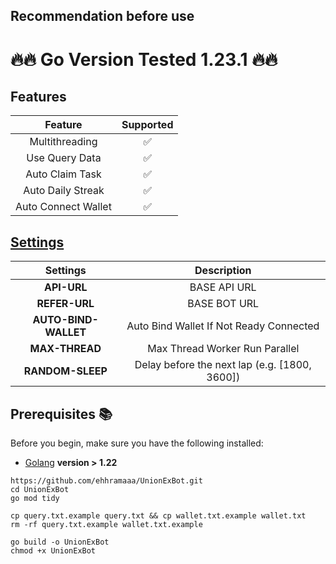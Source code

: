
## Recommendation before use

# 🔥🔥 Go Version Tested 1.23.1 🔥🔥

## Features

|       Feature       | Supported |
| :-----------------: | :-------: |
|   Multithreading    |    ✅     |
|   Use Query Data    |    ✅     |
|   Auto Claim Task   |    ✅     |
|  Auto Daily Streak  |    ✅     |
| Auto Connect Wallet |    ✅     |

## [Settings](https://github.com/ehhramaaa/UnionExBot/blob/main/config.yml)

|       Settings       |                  Description                  |
| :------------------: | :-------------------------------------------: |
|     **API-URL**      |                 BASE API URL                  |
|    **REFER-URL**     |                 BASE BOT URL                  |
| **AUTO-BIND-WALLET** |    Auto Bind Wallet If Not Ready Connected    |
|    **MAX-THREAD**    |        Max Thread Worker Run Parallel         |
|   **RANDOM-SLEEP**   | Delay before the next lap (e.g. [1800, 3600]) |

## Prerequisites 📚

Before you begin, make sure you have the following installed:

- [Golang](https://go.dev/doc/install) **version > 1.22**


```shell
https://github.com/ehhramaaa/UnionExBot.git
cd UnionExBot
go mod tidy
```

```shell
cp query.txt.example query.txt && cp wallet.txt.example wallet.txt
rm -rf query.txt.example wallet.txt.example
```

```shell
go build -o UnionExBot
chmod +x UnionExBot
```
